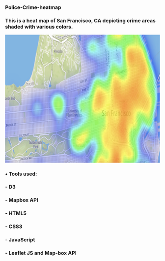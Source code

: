 ### Police-Crime-heatmap
### This is a heat map of San Francisco, CA depicting crime areas shaded with various colors.

![](Image/heat.png)


### •	Tools used: 
 ### - D3
 ### - Mapbox API
 ### - HTML5
 ### - CSS3 
 ### - JavaScript 
 ### - Leaflet JS and Map-box API





